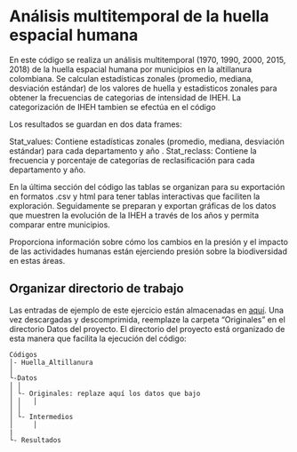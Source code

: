 Análisis multitemporal de la huella espacial humana
================
En este código se realiza un análisis multitemporal (1970, 1990, 2000, 2015, 2018) de la huella espacial humana por municipios en la altillanura colombiana. 
Se calculan estadísticas zonales (promedio, mediana, desviación estándar) de los valores de huella y estadisticos zonales para obtener la frecuencias de categorias de intensidad de  IHEH. La categorización de IHEH tambien se efectúa en el código 

Los resultados se guardan en dos data frames:

Stat_values: Contiene estadísticas zonales (promedio, mediana, desviación estándar) para cada departamento y año .
Stat_reclass: Contiene la frecuencia y porcentaje de categorías de reclasificación para cada departamento y año.

En la última sección del código las tablas se organizan para su exportación en formatos .csv y html para tener tablas interactivas que faciliten la exploración. Seguidamente se preparan y exportan gráficas de los datos que muestren la evolución de la IHEH a través de los años y permita comparar  entre municipios.

Proporciona información sobre cómo los cambios en la presión y el impacto de las actividades humanas están ejerciendo presión sobre la
biodiversidad en estas áreas. 

## Organizar directorio de trabajo

<a id="ID_seccion1"></a>
Las entradas de ejemplo de este ejercicio están almacenadas en
[aquí](https://drive.google.com/file/d/1Xg04VRR4F4lbEFuua1d9FwtHeVZ28A1x/view?usp=drive_link).
Una vez descargadas y descomprimida, reemplaze la carpeta “Originales” en el directorio Datos del proyecto.
El directorio del proyecto está organizado de esta manera que facilita la ejecución del
código:

    Códigos
    │- Huella_Altillanura
    │    
    └-Datos
    │ │
    │ └- Originales: replaze aquí los datos que bajo
    │ │   │
    │ │   
    │ └- Intermedios
    │     │     
    |
    └- Resultados

